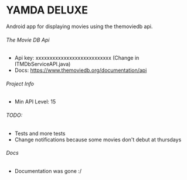 # YAMDA DELUXE

Android app for displaying movies using the themoviedb api.

###### The Movie DB Api
- Api key: xxxxxxxxxxxxxxxxxxxxxxxxxxx (Change in ITMDbServiceAPI.java)
- Docs: https://www.themoviedb.org/documentation/api

###### Project Info
- Min API Level: 15

###### TODO:
- Tests and more tests
- Change notifications because some movies don't debut at thursdays

###### Docs
- Documentation was gone :/
